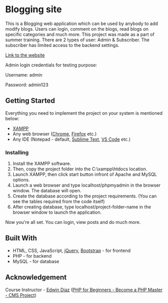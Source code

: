 # Blogging site
This is a Blogging web application which can be used by anybody to add modify blogs. Users can login, comment on the blogs, read blogs on specific categories and much more. This project was made as a part of summer training. There are 2 types of user: Admin & Subscriber. The subscriber has limited access to the backend settings.

[Link to the website](http://blogappcms.tech/)

Admin login credentials for testing purpose:

Username: admin

Password: admin123

## Getting Started
Everything you need to implement the project on your system is mentioned below:
- [XAMPP](https://www.apachefriends.org/download.html)
- Any web browser ([Chrome](https://www.google.com/chrome/), [Firefox](https://www.mozilla.org/en-US/firefox/new/) etc.)
- Any IDE (Notepad - default, [Sublime Text](https://www.sublimetext.com/), [VS Code](https://code.visualstudio.com/) etc.)

### Installing
1. Install the XAMPP software.
2. Then, copy the project folder into the C:\xampp\htdocs location.
3. Launch XAMPP, then click start button infront of Apache and MySQL options.
4. Launch a web browser and type localhost/phpmyadmin in the browser window. The database will open.
5. Create the database according to the project requirements. (You can see the tables required from the code itself)
6. After creating database, type localhost/project-folder-name in the browser window to launch the application.

Now you're all set. You can login, view posts and do much more.

## Built With
- HTML, CSS, JavaScript, [jQuery](https://jquery.com/), [Bootstrap](https://getbootstrap.com/docs/4.3/getting-started/introduction/) - for frontend
- PHP - for backend
- MySQL - for database

## Acknowledgement
Course Instructor - [Edwin Diaz](https://github.com/DiazEdwin) ([PHP for Beginners - Become a PHP Master - CMS Project](
https://www.udemy.com/course/php-for-complete-beginners-includes-msql-object-oriented/))
